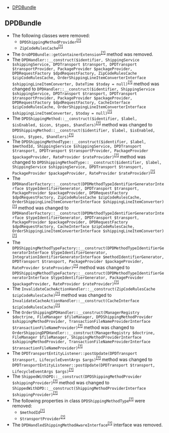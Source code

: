 - [DPDBundle](#dpdbundle)

DPDBundle
---------
* The following classes were removed:
   - `DPDShippingMethodProvider`<sup>[[?]](https://github.com/oroinc/OroDpdBundle/tree/5.0.0/Method/DPDShippingMethodProvider.php#L9 "Oro\Bundle\DPDBundle\Method\DPDShippingMethodProvider")</sup>
   - `ZipCodeRulesCache`<sup>[[?]](https://github.com/oroinc/OroDpdBundle/tree/5.0.0/Cache/ZipCodeRulesCache.php#L10 "Oro\Bundle\DPDBundle\Cache\ZipCodeRulesCache")</sup>
* The `OroDPDBundle::getContainerExtension`<sup>[[?]](https://github.com/oroinc/OroDpdBundle/tree/5.0.0/OroDPDBundle.php#L13 "Oro\Bundle\DPDBundle\OroDPDBundle::getContainerExtension")</sup> method was removed.
* The `DPDHandler::__construct($identifier, ShippingService $shippingService, DPDTransport $transport, DPDTransport $transportProvider, PackageProvider $packageProvider, DPDRequestFactory $dpdRequestFactory, ZipCodeRulesCache $zipCodeRulesCache, OrderShippingLineItemConverterInterface $shippingLineItemConverter, DateTime $today = null)`<sup>[[?]](https://github.com/oroinc/OroDpdBundle/tree/5.0.0/Method/DPDHandler.php#L71 "Oro\Bundle\DPDBundle\Method\DPDHandler")</sup> method was changed to `DPDHandler::__construct($identifier, ShippingService $shippingService, DPDTransport $transport, DPDTransport $transportProvider, PackageProvider $packageProvider, DPDRequestFactory $dpdRequestFactory, CacheInterface $zipCodeRulesCache, OrderShippingLineItemConverterInterface $shippingLineItemConverter, $today = null)`<sup>[[?]](https://github.com/oroinc/OroDpdBundle/tree/5.1.0-rc.1/Method/DPDHandler.php#L49 "Oro\Bundle\DPDBundle\Method\DPDHandler")</sup>
* The `DPDShippingMethod::__construct($identifier, $label, $isEnabled, $icon, $types, $handlers)`<sup>[[?]](https://github.com/oroinc/OroDpdBundle/tree/5.0.0/Method/DPDShippingMethod.php#L69 "Oro\Bundle\DPDBundle\Method\DPDShippingMethod")</sup> method was changed to `DPDShippingMethod::__construct($identifier, $label, $isEnabled, $icon, $types, $handlers)`<sup>[[?]](https://github.com/oroinc/OroDpdBundle/tree/5.1.0-rc.1/Method/DPDShippingMethod.php#L36 "Oro\Bundle\DPDBundle\Method\DPDShippingMethod")</sup>
* The `DPDShippingMethodType::__construct($identifier, $label, $methodId, ShippingService $shippingService, DPDTransport $transport, DPDTransport $transportProvider, PackageProvider $packageProvider, RateProvider $rateProvider)`<sup>[[?]](https://github.com/oroinc/OroDpdBundle/tree/5.0.0/Method/DPDShippingMethodType.php#L66 "Oro\Bundle\DPDBundle\Method\DPDShippingMethodType")</sup> method was changed to `DPDShippingMethodType::__construct($identifier, $label, ShippingService $shippingService, DPDTransport $transport, PackageProvider $packageProvider, RateProvider $rateProvider)`<sup>[[?]](https://github.com/oroinc/OroDpdBundle/tree/5.1.0-rc.1/Method/DPDShippingMethodType.php#L26 "Oro\Bundle\DPDBundle\Method\DPDShippingMethodType")</sup>
* The `DPDHandlerFactory::__construct(DPDMethodTypeIdentifierGeneratorInterface $typeIdentifierGenerator, DPDTransport $transport, PackageProvider $packageProvider, DPDRequestFactory $dpdRequestFactory, ZipCodeRulesCache $zipCodeRulesCache, OrderShippingLineItemConverterInterface $shippingLineItemConverter)`<sup>[[?]](https://github.com/oroinc/OroDpdBundle/tree/5.0.0/Method/Factory/DPDHandlerFactory.php#L48 "Oro\Bundle\DPDBundle\Method\Factory\DPDHandlerFactory")</sup> method was changed to `DPDHandlerFactory::__construct(DPDMethodTypeIdentifierGeneratorInterface $typeIdentifierGenerator, DPDTransport $transport, PackageProvider $packageProvider, DPDRequestFactory $dpdRequestFactory, CacheInterface $zipCodeRulesCache, OrderShippingLineItemConverterInterface $shippingLineItemConverter)`<sup>[[?]](https://github.com/oroinc/OroDpdBundle/tree/5.1.0-rc.1/Method/Factory/DPDHandlerFactory.php#L29 "Oro\Bundle\DPDBundle\Method\Factory\DPDHandlerFactory")</sup>
* The `DPDShippingMethodTypeFactory::__construct(DPDMethodTypeIdentifierGeneratorInterface $typeIdentifierGenerator, IntegrationIdentifierGeneratorInterface $methodIdentifierGenerator, DPDTransport $transport, PackageProvider $packageProvider, RateProvider $rateProvider)`<sup>[[?]](https://github.com/oroinc/OroDpdBundle/tree/5.0.0/Method/Factory/DPDShippingMethodTypeFactory.php#L42 "Oro\Bundle\DPDBundle\Method\Factory\DPDShippingMethodTypeFactory")</sup> method was changed to `DPDShippingMethodTypeFactory::__construct(DPDMethodTypeIdentifierGeneratorInterface $typeIdentifierGenerator, PackageProvider $packageProvider, RateProvider $rateProvider)`<sup>[[?]](https://github.com/oroinc/OroDpdBundle/tree/5.1.0-rc.1/Method/Factory/DPDShippingMethodTypeFactory.php#L21 "Oro\Bundle\DPDBundle\Method\Factory\DPDShippingMethodTypeFactory")</sup>
* The `InvalidateCacheActionHandler::__construct(ZipCodeRulesCache $zipCodeRulesCache)`<sup>[[?]](https://github.com/oroinc/OroDpdBundle/tree/5.0.0/Handler/InvalidateCacheActionHandler.php#L18 "Oro\Bundle\DPDBundle\Handler\InvalidateCacheActionHandler")</sup> method was changed to `InvalidateCacheActionHandler::__construct(CacheInterface $zipCodeRulesCache)`<sup>[[?]](https://github.com/oroinc/OroDpdBundle/tree/5.1.0-rc.1/Handler/InvalidateCacheActionHandler.php#L16 "Oro\Bundle\DPDBundle\Handler\InvalidateCacheActionHandler")</sup>
* The `OrderShippingDPDHandler::__construct(ManagerRegistry $doctrine, FileManager $fileManager, DPDShippingMethodProvider $shippingMethodProvider, TransactionFileNameProviderInterface $transactionFileNameProvider)`<sup>[[?]](https://github.com/oroinc/OroDpdBundle/tree/5.0.0/Handler/OrderShippingDPDHandler.php#L40 "Oro\Bundle\DPDBundle\Handler\OrderShippingDPDHandler")</sup> method was changed to `OrderShippingDPDHandler::__construct(ManagerRegistry $doctrine, FileManager $fileManager, ShippingMethodProviderInterface $shippingMethodProvider, TransactionFileNameProviderInterface $transactionFileNameProvider)`<sup>[[?]](https://github.com/oroinc/OroDpdBundle/tree/5.1.0-rc.1/Handler/OrderShippingDPDHandler.php#L28 "Oro\Bundle\DPDBundle\Handler\OrderShippingDPDHandler")</sup>
* The `DPDTransportEntityListener::postUpdate(DPDTransport $transport, LifecycleEventArgs $args)`<sup>[[?]](https://github.com/oroinc/OroDpdBundle/tree/5.0.0/EventListener/DPDTransportEntityListener.php#L77 "Oro\Bundle\DPDBundle\EventListener\DPDTransportEntityListener")</sup> method was changed to `DPDTransportEntityListener::postUpdate(DPDTransport $transport, LifecycleEventArgs $args)`<sup>[[?]](https://github.com/oroinc/OroDpdBundle/tree/5.1.0-rc.1/EventListener/DPDTransportEntityListener.php#L82 "Oro\Bundle\DPDBundle\EventListener\DPDTransportEntityListener")</sup>
* The `ShippedWithDPD::__construct(DPDShippingMethodProvider $shippingProvider)`<sup>[[?]](https://github.com/oroinc/OroDpdBundle/tree/5.0.0/Condition/ShippedWithDPD.php#L35 "Oro\Bundle\DPDBundle\Condition\ShippedWithDPD")</sup> method was changed to `ShippedWithDPD::__construct(ShippingMethodProviderInterface $shippingProvider)`<sup>[[?]](https://github.com/oroinc/OroDpdBundle/tree/5.1.0-rc.1/Condition/ShippedWithDPD.php#L26 "Oro\Bundle\DPDBundle\Condition\ShippedWithDPD")</sup>
* The following properties in class `DPDShippingMethodType`<sup>[[?]](https://github.com/oroinc/OroDpdBundle/tree/5.0.0/Method/DPDShippingMethodType.php#L29 "Oro\Bundle\DPDBundle\Method\DPDShippingMethodType")</sup> were removed:
   - `$methodId`<sup>[[?]](https://github.com/oroinc/OroDpdBundle/tree/5.0.0/Method/DPDShippingMethodType.php#L29 "Oro\Bundle\DPDBundle\Method\DPDShippingMethodType::$methodId")</sup>
   - `$transportProvider`<sup>[[?]](https://github.com/oroinc/OroDpdBundle/tree/5.0.0/Method/DPDShippingMethodType.php#L39 "Oro\Bundle\DPDBundle\Method\DPDShippingMethodType::$transportProvider")</sup>
* The `DPDHandledShippingMethodAwareInterface`<sup>[[?]](https://github.com/oroinc/OroDpdBundle/tree/5.0.0/Method/DPDHandledShippingMethodAwareInterface.php#L5 "Oro\Bundle\DPDBundle\Method\DPDHandledShippingMethodAwareInterface")</sup> interface was removed.

